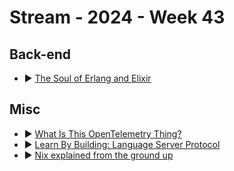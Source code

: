 # Stream - 2024 - Week 43

## Back-end

- ▶ [The Soul of Erlang and Elixir](https://www.youtube.com/watch?v=JvBT4XBdoUE)

## Misc

- ▶ [What Is This OpenTelemetry Thing?](https://www.youtube.com/watch?v=jC1icupHlMs)
- ▶ [Learn By Building: Language Server Protocol](https://www.youtube.com/watch?v=YsdlcQoHqPY)
- ▶ [Nix explained from the ground up](https://www.youtube.com/watch?v=5D3nUU1OVx8)
